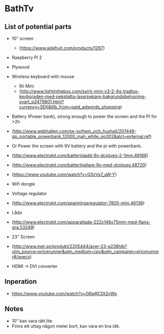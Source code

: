 # BathTv

## List of potential parts
* 10" screen 
  * (https://www.adafruit.com/products/1287)
* Raspberry PI 2
* Plywood
* Wireless keyboard with mouse
  * Rii Mini
  * (http://www.lightinthebox.com/sv/rii-mini-v3-2-4g-tradlos-keyboraden-med-pekplatta-laserpekare-bakgrundsbelysning-svart_p2479801.html?currency=SEK&litb_from=paid_adwords_shopping)
* Battery (Power bank), strong enough to power the screen and the PI for >2h
 *  (http://www.webhallen.com/se-sv/hem_och_hushall/207448-gp_portable_powerbank_12000_mah_white_gp302&atcl=external:ref)
 * Or Power the screen with 9V battery and the pi with powerbank.
 * (http://www.electrokit.com/batterisladd-9v-dcplugg-2-1mm.49166)
 * (http://www.electrokit.com/batterihallare-9v-med-dcplugg.48720)
 * (https://www.youtube.com/watch?v=GSzVs7_aW-Y)
* Wifi dongle
* Voltage regulator
 * (http://www.electrokit.com/spanningsregulator-7805-mini.46136)
* Låda
 * (http://www.electrokit.com/apparatlada-222x146x75mm-med-flans-gra.53249)

* 23" Screen
 * (http://www.inet.se/produkt/2205444/acer-23-g236hlb?utm_source=pricerunner&utm_medium=cpc&utm_campaign=pricerunner#/specs)
 * HDMI -> DVI converter



## Inperation
* https://www.youtube.com/watch?v=GKwRCDt2vWo
 

## Notes
* 10" kan vara rätt lite
* Finns ett uttag någon meter bort, kan vara en bra idè.

